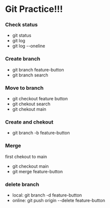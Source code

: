 # Git Practice!!! 
### Check status
- git status
- git log
- git log --oneline

### Create branch 
- git branch feature-button
- git branch search

### Move to branch
- git checkout feature button
- git chekout search
- git chekout main

### Create and chekout
- git branch -b feature-button

### Merge
first chekout to main
- git checkout main
- git merge feature-button

### delete branch
- local: git branch -d feature-button
- online: git push origin --delete feature-button

